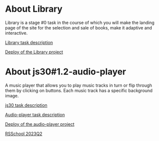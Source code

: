 # About Library
Library is a stage #0 task in the course of which you will make the landing page of the site for the selection and sale of books, make it adaptive and interactive.

[Library task description](https://github.com/rolling-scopes-school/tasks/blob/master/tasks/library/library.md "click")

[Deploy of the Library project](https://rolling-scopes-school.github.io/dmitriy-frostoff-JSFEPRESCHOOL2023Q2/library/index.html "click")

# About js30#1.2-audio-player
A music player that allows you to play music tracks in turn or flip through them by clicking on buttons. Each music track has a specific background image.

[js30 task description](https://github.com/rolling-scopes-school/tasks/blob/master/tasks/js30%23/js30.md "click")   

[Audio-player task description](https://github.com/rolling-scopes-school/tasks/blob/master/tasks/js30%23/js30-2.md "click")

[Deploy of the audio-player project](https://rolling-scopes-school.github.io/dmitriy-frostoff-JSFEPRESCHOOL2023Q2/audio-player/index.html "click")

[RSSchool 2023Q2](https://rs.school/js-stage0/)

